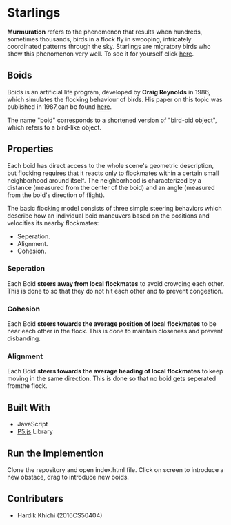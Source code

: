 # Starlings
**Murmuration** refers to the phenomenon that results when hundreds, sometimes thousands, birds in a flock fly in swooping, intricately coordinated patterns through the sky. Starlings are migratory birds who show this phenomenon very well. To see it for yourself click [here](https://www.youtube.com/watch?v=V4f_1_r80RY).

## Boids

Boids is an artificial life program, developed by **Craig Reynolds** in 1986, which simulates the flocking behaviour of birds. His paper on this topic was published in 1987,can be found [here](https://www.red3d.com/cwr/papers/1999/gdc99steer.pdf).

The name "boid" corresponds to a shortened version of "bird-oid object", which refers to a bird-like object.

## Properties

Each boid has direct access to the whole scene's geometric description, but flocking requires that it reacts only to flockmates within a certain small neighborhood around itself. The neighborhood is characterized by a distance (measured from the center of the boid) and an angle (measured from the boid's direction of flight).

The basic flocking model consists of three simple steering behaviors which describe how an individual boid maneuvers based on the positions and velocities its nearby flockmates:
- Seperation.
- Alignment.
- Cohesion.

### Seperation

Each Boid **steers away from local flockmates** to avoid crowding each other. This is done to so that they do not hit each other and to prevent congestion.

### Cohesion

Each Boid **steers towards the average position of local flockmates** to be near each other in the flock. This is done to maintain closeness and prevent disbanding.

### Alignment

Each Boid **steers towards the average heading of local flockmates** to keep moving in the same direction. This is done so that no boid gets seperated fromthe flock.

## Built With

- JavaScript
- [P5.js](https://p5js.org/) Library

## Run the Implemention

Clone the repository and open index.html file. Click on screen to introduce a new obstace, drag to introduce new boids.

## Contributers

- Hardik Khichi (2016CS50404)


